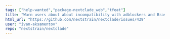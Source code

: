 ```yaml
---
tags: ["help-wanted","package-nextclade_web","tfeat"]
title: "Warn users about about incompatibility with adblockers and Brave browser"
html_url: "https://github.com/nextstrain/nextclade/issues/439"
user: "ivan-aksamentov"
repo: "nextstrain/nextclade"
---
```


